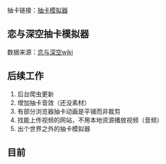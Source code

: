 抽卡链接：[抽卡模拟器](https://chenczn3528.github.io/deepspace/)

## 恋与深空抽卡模拟器
数据来源：[恋与深空wiki](https://wiki.biligame.com/lysk/%E9%A6%96%E9%A1%B5)



## 后续工作
1. 后台爬虫更新
2. 增加抽卡音效（还没素材）
3. 有部分浏览器抽卡动画是平铺而非裁剪
4. 找能上传视频的网站，不用本地资源播放视频（音频）
5. 出个世界之外的抽卡模拟器


## 目前

